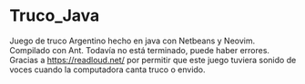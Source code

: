 # Truco_Java
Juego de truco Argentino hecho en java con Netbeans y Neovim. Compilado con Ant. Todavía no está terminado, puede haber errores.
Gracias a https://readloud.net/ por permitir que este juego tuviera sonido de voces cuando la computadora canta truco o envido.
